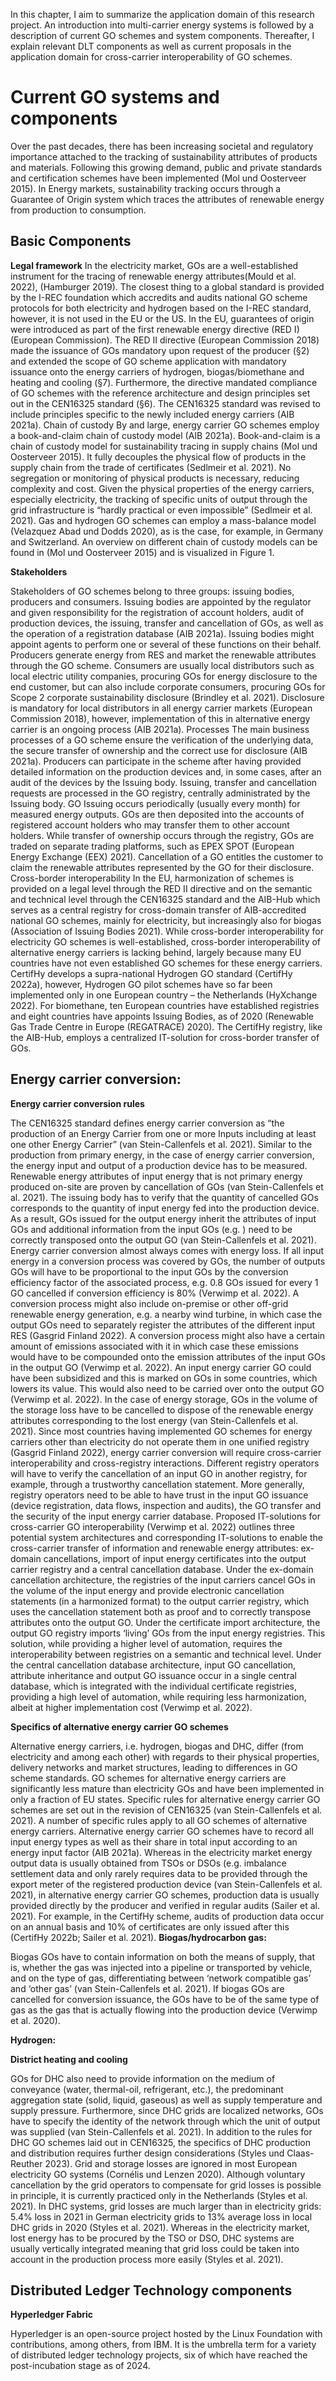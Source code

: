 In this chapter, I aim to summarize the application domain of this research project. An introduction into multi-carrier energy systems is followed by a description of current GO schemes and system components. Thereafter, I explain relevant DLT components as well as current proposals in the application domain for cross-carrier interoperability of GO schemes.

# Current GO systems and components

Over the past decades, there has been increasing societal and regulatory importance attached to the tracking of sustainability attributes of products and materials. Following this growing demand, public and private standards and certification schemes have been implemented (Mol und Oosterveer 2015). In Energy markets, sustainability tracking occurs through a Guarantee of Origin system which traces the attributes of renewable energy from production to consumption.

## Basic Components

**Legal framework**
In the electricity market, GOs are a well-established instrument for the tracing of renewable energy attributes(Mould et al. 2022), (Hamburger 2019). The closest thing to a global standard is provided by the I-REC foundation which accredits and audits national GO scheme protocols for both electricity and hydrogen based on the I-REC standard, however, it is not used in the EU or the US. In the EU, guarantees of origin were introduced as part of the first renewable energy directive (RED I) (European Commission). The RED II directive (European Commission 2018) made the issuance of GOs mandatory upon request of the producer (§2) and extended the scope of GO scheme application with mandatory issuance onto the energy carriers of hydrogen, biogas/biomethane and heating and cooling (§7). Furthermore, the directive mandated compliance of GO schemes with the reference architecture and design principles set out in the CEN16325 standard (§6). The CEN16325 standard was revised to include principles specific to the newly included energy carriers (AIB 2021a).
Chain of custody
By and large, energy carrier GO schemes employ a book-and-claim chain of custody model (AIB 2021a). Book-and-claim is a chain of custody model for sustainability tracing in supply chains (Mol und Oosterveer 2015). It fully decouples the physical flow of products in the supply chain from the trade of certificates (Sedlmeir et al. 2021). No segregation or monitoring of physical products is necessary, reducing complexity and cost. Given the physical properties of the energy carriers, especially electricity, the tracking of specific units of output through the grid infrastructure is “hardly practical or even impossible” (Sedlmeir et al. 2021). Gas and hydrogen GO schemes can employ a mass-balance model (Velazquez Abad und Dodds 2020), as is the case, for example, in Germany and Switzerland. An overview on different chain of custody models can be found in (Mol und Oosterveer 2015) and is visualized in Figure 1.

**Stakeholders**

Stakeholders of GO schemes belong to three groups: issuing bodies, producers and consumers. Issuing bodies are appointed by the regulator and given responsibility for the registration of account holders, audit of production devices, the issuing, transfer and cancellation of GOs, as well as the operation of a registration database (AIB 2021a). Issuing bodies might appoint agents to perform one or several of these functions on their behalf. Producers generate energy from RES and market the renewable attributes through the GO scheme. Consumers are usually local distributors such as local electric utility companies, procuring GOs for energy disclosure to the end customer, but can also include corporate consumers, procuring GOs for Scope 2 corporate sustainability disclosure (Brindley et al. 2021). Disclosure is mandatory for local distributors in all energy carrier markets (European Commission 2018), however, implementation of this in alternative energy carrier is an ongoing process (AIB 2021a).
Processes
The main business processes of a GO scheme ensure the verification of the underlying data, the secure transfer of ownership and the correct use for disclosure (AIB 2021a). Producers can participate in the scheme after having provided detailed information on the production devices and, in some cases, after an audit of the devices by the Issuing body. Issuing, transfer and cancellation requests are processed in the GO registry, centrally administrated by the Issuing body. GO Issuing occurs periodically (usually every month) for measured energy outputs. GOs are then deposited into the accounts of registered account holders who may transfer them to other account holders. While transfer of ownership occurs through the registry, GOs are traded on separate trading platforms, such as EPEX SPOT (European Energy Exchange (EEX) 2021). Cancellation of a GO entitles the customer to claim the renewable attributes represented by the GO for their disclosure.
Cross-border interoperability
In the EU, harmonization of schemes is provided on a legal level through the RED II directive and on the semantic and technical level through the CEN16325 standard and the AIB-Hub which serves as a central registry for cross-domain transfer of AIB-accredited national GO schemes, mainly for electricity, but increasingly also for biogas (Association of Issuing Bodies 2021). While cross-border interoperability for electricity GO schemes is well-established, cross-border interoperability of alternative energy carriers is lacking behind, largely because many EU countries have not even established GO schemes for these energy carriers. CertifHy develops a supra-national Hydrogen GO standard (CertifHy 2022a), however, Hydrogen GO pilot schemes have so far been implemented only in one European country – the Netherlands (HyXchange 2022). For biomethane, ten European countries have established registries and eight countries have appoints Issuing Bodies, as of 2020 (Renewable Gas Trade Centre in Europe (REGATRACE) 2020). The CertifHy registry, like the AIB-Hub, employs a centralized IT-solution for cross-border transfer of GOs.

## Energy carrier conversion:

**Energy carrier conversion rules**

The CEN16325 standard defines energy carrier conversion as “the production of an Energy Carrier from one or more Inputs including at least one other Energy Carrier” (van Stein-Callenfels et al. 2021). Similar to the production from primary energy, in the case of energy carrier conversion, the energy input and output of a production device has to be measured. Renewable energy attributes of input energy that is not primary energy produced on-site are proven by cancellation of GOs (van Stein-Callenfels et al. 2021). The issuing body has to verify that the quantity of cancelled GOs corresponds to the quantity of input energy fed into the production device. As a result, GOs issued for the output energy inherit the attributes of input GOs and additional information from the input GOs (e.g. ) need to be correctly transposed onto the output GO (van Stein-Callenfels et al. 2021).
Energy carrier conversion almost always comes with energy loss. If all input energy in a conversion process was covered by GOs, the number of outputs GOs will have to be proportional to the input GOs by the conversion efficiency factor of the associated process, e.g. 0.8 GOs issued for every 1 GO cancelled if conversion efficiency is 80% (Verwimp et al. 2022). A conversion process might also include on-premise or other off-grid renewable energy generation, e.g. a nearby wind turbine, in which case the output GOs need to separately register the attributes of the different input RES (Gasgrid Finland 2022). A conversion process might also have a certain amount of emissions associated with it in which case these emissions would have to be compounded onto the emission attributes of the input GOs in the output GO (Verwimp et al. 2022). An input energy carrier GO could have been subsidized and this is marked on GOs in some countries, which lowers its value. This would also need to be carried over onto the output GO (Verwimp et al. 2022). In the case of energy storage, GOs in the volume of the storage loss have to be cancelled to dispose of the renewable energy attributes corresponding to the lost energy (van Stein-Callenfels et al. 2021).
Since most countries having implemented GO schemes for energy carriers other than electricity do not operate them in one unified registry (Gasgrid Finland 2022), energy carrier conversion will require cross-carrier interoperability and cross-registry interactions. Different registry operators will have to verify the cancellation of an input GO in another registry, for example, through a trustworthy cancellation statement. More generally, registry operators need to be able to have trust in the input GO issuance (device registration, data flows, inspection and audits), the GO transfer and the security of the input energy carrier database.
Proposed IT-solutions for cross-carrier GO interoperability
(Verwimp et al. 2022) outlines three potential system architectures and corresponding IT-solutions to enable the cross-carrier transfer of information and renewable energy attributes: ex-domain cancellations, import of input energy certificates into the output carrier registry and a central cancellation database. Under the ex-domain cancellation architecture, the registries of the input carriers cancel GOs in the volume of the input energy and provide electronic cancellation statements (in a harmonized format) to the output carrier registry, which uses the cancellation statement both as proof and to correctly transpose attributes onto the output GO. Under the certificate import architecture, the output GO registry imports ‘living’ GOs from the input energy registries. This solution, while providing a higher level of automation, requires the interoperability between registries on a semantic and technical level. Under the central cancellation database architecture, input GO cancellation, attribute inheritance and output GO issuance occur in a single central database, which is integrated with the individual certificate registries, providing a high level of automation, while requiring less harmonization, albeit at higher implementation cost (Verwimp et al. 2022).

**Specifics of alternative energy carrier GO schemes**

Alternative energy carriers, i.e. hydrogen, biogas and DHC, differ (from electricity and among each other) with regards to their physical properties, delivery networks and market structures, leading to differences in GO scheme standards. GO schemes for alternative energy carriers are significantly less mature than electricity GOs and have been implemented in only a fraction of EU states. Specific rules for alternative energy carrier GO schemes are set out in the revision of CEN16325 (van Stein-Callenfels et al. 2021). A number of specific rules apply to all GO schemes of alternative energy carriers. Alternative energy carrier GO schemes have to record all input energy types as well as their share in total input according to an energy input factor (AIB 2021a).
Whereas in the electricity market energy output data is usually obtained from TSOs or DSOs (e.g. imbalance settlement data and only rarely requires data to be provided through the export meter of the registered production device (van Stein-Callenfels et al. 2021), in alternative energy carrier GO schemes, production data is usually provided directly by the producer and verified in regular audits (Sailer et al. 2021). For example, in the CertifHy scheme, audits of production data occur on an annual basis and 10% of certificates are only issued after this (CertifHy 2022b; Sailer et al. 2021).
**Biogas/hydrocarbon gas:**

Biogas GOs have to contain information on both the means of supply, that is, whether the gas was injected into a pipeline or transported by vehicle, and on the type of gas, differentiating between ‘network compatible gas’ and ‘other gas’ (van Stein-Callenfels et al. 2021). If biogas GOs are cancelled for conversion issuance, the GOs have to be of the same type of gas as the gas that is actually flowing into the production device (Verwimp et al. 2020).

**Hydrogen:**

**District heating and cooling**

GOs for DHC also need to provide information on the medium of conveyance (water, thermal-oil, refrigerant, etc.), the predominant aggregation state (solid, liquid, gaseous) as well as supply temperature and supply pressure. Furthermore, since DHC grids are localized networks, GOs have to specify the identity of the network through which the unit of output was supplied (van Stein-Callenfels et al. 2021). In addition to the rules for DHC GO schemes laid out in CEN16325, the specifics of DHC production and distribution requires further design considerations (Styles und Claas-Reuther 2023). Grid and storage losses are ignored in most European electricity GO systems (Cornélis und Lenzen 2020). Although voluntary cancellation by the grid operators to compensate for grid losses is possible in principle, it is currently practiced only in the Netherlands (Styles et al. 2021). In DHC systems, grid losses are much larger than in electricity grids: 5.4% loss in 2021 in German electricity grids to 13% average loss in local DHC grids in 2020 (Styles et al. 2021). Whereas in the electricity market, lost energy has to be procured by the TSO or DSO, DHC systems are usually vertically integrated meaning that grid loss could be taken into account in the production process more easily (Styles et al. 2021).

## Distributed Ledger Technology components

**Hyperledger Fabric**

Hyperledger is an open-source project hosted by the Linux Foundation with contributions, among others, from IBM. It is the umbrella term for a variety of distributed ledger technology projects, six of which have reached the post-incubation stage as of 2024.
